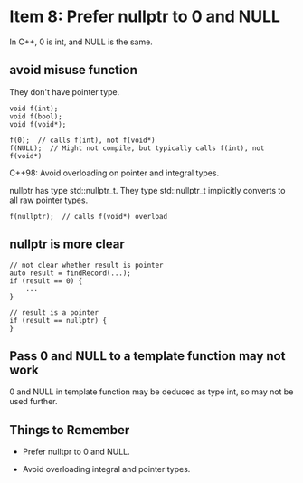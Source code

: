 # Item 8: Prefer nullptr to 0 and NULL

In C++, 0 is int, and NULL is the same.

## avoid misuse function

They don't have pointer type.

    void f(int);
    void f(bool);
    void f(void*);

    f(0);  // calls f(int), not f(void*)
    f(NULL);  // Might not compile, but typically calls f(int), not f(void*)

C++98: Avoid overloading on pointer and integral types.

nullptr has type std::nullptr_t. They type std::nullptr_t implicitly converts to all raw pointer types.
    
    f(nullptr);  // calls f(void*) overload

## nullptr is more clear

    // not clear whether result is pointer
    auto result = findRecord(...);
    if (result == 0) {
        ...
    }

    // result is a pointer
    if (result == nullptr) {
    }

## Pass 0 and NULL to a template function may not work

0 and NULL in template function may be deduced as type int, so may not be used further.

## Things to Remember

* Prefer nulltpr to 0 and NULL.

* Avoid overloading integral and pointer types.

